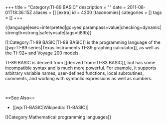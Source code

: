 +++
title = "Category:TI-89 BASIC"
description = ""
date = 2011-08-01T18:36:15Z
aliases = []
[extra]
id = 4200
[taxonomies]
categories = []
tags = []
+++

{{language|exec=interpreted|gc=yes|parampass=value|checking=dynamic|strength=strong|safety=safe|tags=ti89b}}

[[:Category:TI-89 BASIC|TI-89 BASIC]] is the programming language of the [[wp:TI-89 series|Texas Instruments TI-89 graphing calculator]], as well as the TI-92+ and Voyage 200 models<!-- got this last info from http://everything2.com/title/TI+Basic; please revise with better list -->.

TI-89 BASIC is derived from [[derived from::TI-83 BASIC]], but has some incompatible syntax and is much more powerful. For example, it supports arbitrary variable names, user-defined functions, local subroutines, comments, and working with symbolic expressions as well as numbers.

<br clear=all><!-- prevent language sidebar from spilling into columnar member list -->

==See Also==
* [[wp:TI-BASIC|Wikipedia: TI-BASIC]]

[[Category:Mathematical programming languages]]
